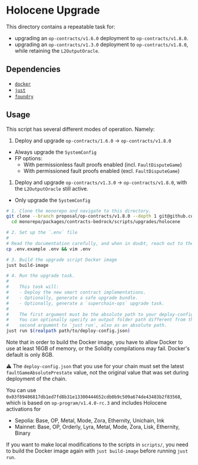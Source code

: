 # Holocene Upgrade

This directory contains a repeatable task for:
* upgrading an `op-contracts/v1.6.0` deployment to `op-contracts/v1.8.0`.
* upgrading an `op-contracts/v1.3.0` deployment to `op-contracts/v1.8.0`, while retaining the `L2OutputOracle`.

## Dependencies

- [`docker`](https://docs.docker.com/engine/install/)
- [`just`](https://github.com/casey/just)
- [`foundry`](https://getfoundry.sh/)

## Usage

This script has several different modes of operation. Namely:
1. Deploy and upgrade `op-contracts/1.6.0` -> `op-contracts/v1.8.0`
  - Always upgrade the `SystemConfig`
  - FP options:
    - With permissionless fault proofs enabled (incl. `FaultDisputeGame`)
    - With permissioned fault proofs enabled (excl. `FaultDisputeGame`)
1. Deploy and upgrade `op-contracts/v1.3.0` -> `op-contracts/v1.8.0`, with the `L2OutputOracle` still active.
  - Only upgrade the `SystemConfig`

```sh
# 1. Clone the monorepo and navigate to this directory.
git clone --branch proposal/op-contracts/v1.8.0 --depth 1 git@github.com:ethereum-optimism/monorepo.git && \
  cd monorepo/packages/contracts-bedrock/scripts/upgrades/holocene

# 2. Set up the `.env` file
#
# Read the documentation carefully, and when in doubt, reach out to the OP Labs team.
cp .env.example .env && vim .env

# 3. Build the upgrade script Docker image
just build-image

# 4. Run the upgrade task.
#
#    This task will:
#    - Deploy the new smart contract implementations.
#    - Optionally, generate a safe upgrade bundle.
#    - Optionally, generate a `superchain-ops` upgrade task.
#
#    The first argument must be the absolute path to your deploy-config.json.
#    You can optionally specify an output folder path different from the default `output/` as a
#    second argument to `just run`, also as an absolute path.
just run $(realpath path/to/deploy-config.json)
```

Note that in order to build the Docker image, you have to allow Docker to use at least 16GB of
memory, or the Solidity compilations may fail. Docker's default is only 8GB.

:warning: The `deploy-config.json` that you use for your chain must set the latest `faultGameAbsolutePrestate`
value, not the original value that was set during deployment of the chain.

You can use `0x03f89406817db1ed7fd8b31e13300444652cdb0b9c509a674de43483b2f83568`, which is based on
`op-program/v1.4.0-rc.3` and includes Holocene activations for
* Sepolia: Base, OP, Metal, Mode, Zora, Ethernity, Unichain, Ink
* Mainnet: Base, OP, Orderly, Lyra, Metal, Mode, Zora, Lisk, Ethernity, Binary

If you want to make local modifications to the scripts in `scripts/`, you need to build the Docker
image again with `just build-image` before running `just run`.

